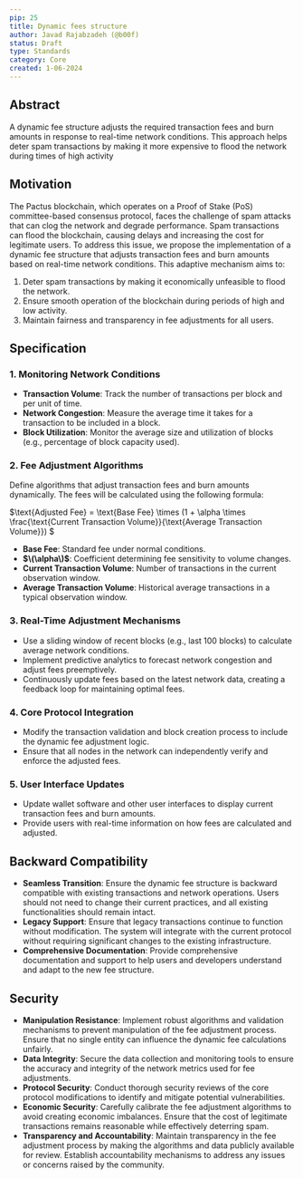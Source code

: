 ```yaml
---
pip: 25
title: Dynamic fees structure
author: Javad Rajabzadeh (@b00f)
status: Draft
type: Standards
category: Core
created: 1-06-2024
---
```


## Abstract

A dynamic fee structure adjusts the required transaction fees and burn amounts in response to real-time network conditions. This approach helps deter spam transactions by making it more expensive to flood the network during times of high activity

## Motivation

The Pactus blockchain, which operates on a Proof of Stake (PoS) committee-based consensus protocol, faces the challenge of spam attacks that can clog the network and degrade performance. Spam transactions can flood the blockchain, causing delays and increasing the cost for legitimate users. To address this issue, we propose the implementation of a dynamic fee structure that adjusts transaction fees and burn amounts based on real-time network conditions. This adaptive mechanism aims to:

1. Deter spam transactions by making it economically unfeasible to flood the network.
2. Ensure smooth operation of the blockchain during periods of high and low activity.
3. Maintain fairness and transparency in fee adjustments for all users.

## Specification

### 1. Monitoring Network Conditions

- **Transaction Volume**: Track the number of transactions per block and per unit of time.
- **Network Congestion**: Measure the average time it takes for a transaction to be included in a block.
- **Block Utilization**: Monitor the average size and utilization of blocks (e.g., percentage of block capacity used).

### 2. Fee Adjustment Algorithms

Define algorithms that adjust transaction fees and burn amounts dynamically. The fees will be calculated using the following formula:

$\text{Adjusted Fee} = \text{Base Fee} \times (1 + \alpha \times \frac{\text{Current Transaction Volume}}{\text{Average Transaction Volume}}) \$

- **Base Fee**: Standard fee under normal conditions.
- **$\(\alpha\)$**: Coefficient determining fee sensitivity to volume changes.
- **Current Transaction Volume**: Number of transactions in the current observation window.
- **Average Transaction Volume**: Historical average transactions in a typical observation window.

### 3. Real-Time Adjustment Mechanisms

- Use a sliding window of recent blocks (e.g., last 100 blocks) to calculate average network conditions.
- Implement predictive analytics to forecast network congestion and adjust fees preemptively.
- Continuously update fees based on the latest network data, creating a feedback loop for maintaining optimal fees.

### 4. Core Protocol Integration

- Modify the transaction validation and block creation process to include the dynamic fee adjustment logic.
- Ensure that all nodes in the network can independently verify and enforce the adjusted fees.

### 5. User Interface Updates

- Update wallet software and other user interfaces to display current transaction fees and burn amounts.
- Provide users with real-time information on how fees are calculated and adjusted.

## Backward Compatibility

- **Seamless Transition**: Ensure the dynamic fee structure is backward compatible with existing transactions and network operations. Users should not need to change their current practices, and all existing functionalities should remain intact.
- **Legacy Support**: Ensure that legacy transactions continue to function without modification. The system will integrate with the current protocol without requiring significant changes to the existing infrastructure.
- **Comprehensive Documentation**: Provide comprehensive documentation and support to help users and developers understand and adapt to the new fee structure.

## Security

- **Manipulation Resistance**: Implement robust algorithms and validation mechanisms to prevent manipulation of the fee adjustment process. Ensure that no single entity can influence the dynamic fee calculations unfairly.
- **Data Integrity**: Secure the data collection and monitoring tools to ensure the accuracy and integrity of the network metrics used for fee adjustments.
- **Protocol Security**: Conduct thorough security reviews of the core protocol modifications to identify and mitigate potential vulnerabilities.
- **Economic Security**: Carefully calibrate the fee adjustment algorithms to avoid creating economic imbalances. Ensure that the cost of legitimate transactions remains reasonable while effectively deterring spam.
- **Transparency and Accountability**: Maintain transparency in the fee adjustment process by making the algorithms and data publicly available for review. Establish accountability mechanisms to address any issues or concerns raised by the community.
